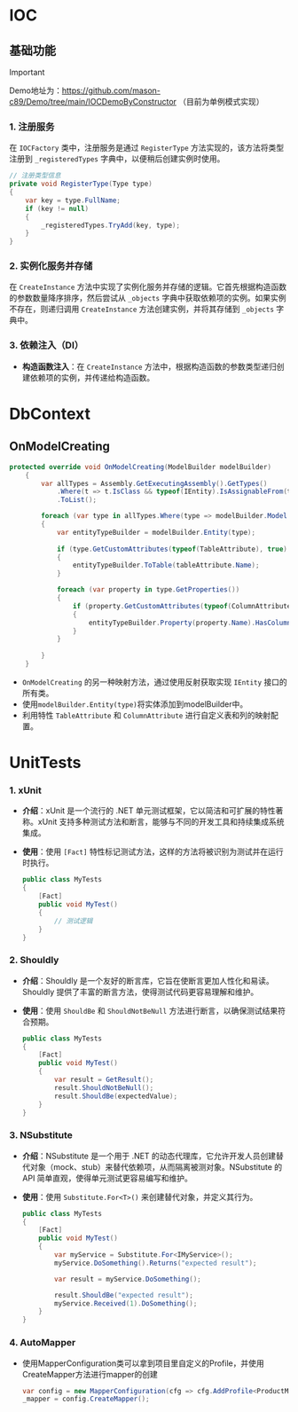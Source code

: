 # IOC

## 基础功能

> [!IMPORTANT]
>
> Demo地址为：https://github.com/mason-c89/Demo/tree/main/IOCDemoByConstructor （目前为单例模式实现）



### 1. 注册服务

在 `IOCFactory` 类中，注册服务是通过 `RegisterType` 方法实现的，该方法将类型注册到 `_registeredTypes` 字典中，以便稍后创建实例时使用。

```c#
// 注册类型信息
private void RegisterType(Type type)
{
    var key = type.FullName;
    if (key != null)
    {
        _registeredTypes.TryAdd(key, type);
    }
}
```

### 2. 实例化服务并存储

在 `CreateInstance` 方法中实现了实例化服务并存储的逻辑。它首先根据构造函数的参数数量降序排序，然后尝试从 `_objects` 字典中获取依赖项的实例。如果实例不存在，则递归调用 `CreateInstance` 方法创建实例，并将其存储到 `_objects` 字典中。

### 3. 依赖注入（DI）

- **构造函数注入**：在 `CreateInstance` 方法中，根据构造函数的参数类型递归创建依赖项的实例，并传递给构造函数。





# DbContext

## OnModelCreating

```c#
protected override void OnModelCreating(ModelBuilder modelBuilder)
    {
        var allTypes = Assembly.GetExecutingAssembly().GetTypes()
            .Where(t => t.IsClass && typeof(IEntity).IsAssignableFrom(t))
            .ToList();

        foreach (var type in allTypes.Where(type => modelBuilder.Model.FindEntityType(type) == null))
        {
            var entityTypeBuilder = modelBuilder.Entity(type);
            
            if (type.GetCustomAttributes(typeof(TableAttribute), true).FirstOrDefault() is TableAttribute tableAttribute)
            {
                entityTypeBuilder.ToTable(tableAttribute.Name);
            }

            foreach (var property in type.GetProperties())
            {
                if (property.GetCustomAttributes(typeof(ColumnAttribute), true).FirstOrDefault() is ColumnAttribute columnAttribute)
                {
                    entityTypeBuilder.Property(property.Name).HasColumnName(columnAttribute.Name);
                }
            }
            
        }
    }
```



- `OnModelCreating` 的另一种映射方法，通过使用反射获取实现 `IEntity` 接口的所有类。
- 使用`modelBuilder.Entity(type)`将实体添加到modelBuilder中。
- 利用特性 `TableAttribute` 和 `ColumnAttribute` 进行自定义表和列的映射配置。



# UnitTests

### 1. xUnit
   - **介绍**：xUnit 是一个流行的 .NET 单元测试框架，它以简洁和可扩展的特性著称。xUnit 支持多种测试方法和断言，能够与不同的开发工具和持续集成系统集成。
   - **使用**：使用 `[Fact]` 特性标记测试方法，这样的方法将被识别为测试并在运行时执行。

     ```c#
     public class MyTests
     {
         [Fact]
         public void MyTest()
         {
             // 测试逻辑
         }
     }
     ```

### 2. Shouldly
   - **介绍**：Shouldly 是一个友好的断言库，它旨在使断言更加人性化和易读。Shouldly 提供了丰富的断言方法，使得测试代码更容易理解和维护。
   - **使用**：使用 `ShouldBe` 和 `ShouldNotBeNull` 方法进行断言，以确保测试结果符合预期。

     ```c#
     public class MyTests
     {
         [Fact]
         public void MyTest()
         {
             var result = GetResult();
             result.ShouldNotBeNull();
             result.ShouldBe(expectedValue);
         }
     }
     ```

### 3. NSubstitute
   - **介绍**：NSubstitute 是一个用于 .NET 的动态代理库，它允许开发人员创建替代对象（mock、stub）来替代依赖项，从而隔离被测对象。NSubstitute 的 API 简单直观，使得单元测试更容易编写和维护。
   - **使用**：使用 `Substitute.For<T>()` 来创建替代对象，并定义其行为。

     ```c#
     public class MyTests
     {
         [Fact]
         public void MyTest()
         {
             var myService = Substitute.For<IMyService>();
             myService.DoSomething().Returns("expected result");
     
             var result = myService.DoSomething();
     
             result.ShouldBe("expected result");
             myService.Received(1).DoSomething();
         }
     }
     ```

### 4. AutoMapper

- 使用MapperConfiguration类可以拿到项目里自定义的Profile，并使用CreateMapper方法进行mapper的创建

  ```c#
  var config = new MapperConfiguration(cfg => cfg.AddProfile<ProductMapping>());
  _mapper = config.CreateMapper();
  ```

  